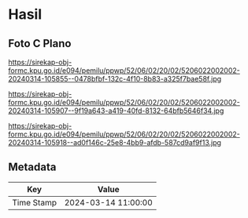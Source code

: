 # Hasil

## Foto C Plano

https://sirekap-obj-formc.kpu.go.id/e094/pemilu/ppwp/52/06/02/20/02/5206022002002-20240314-105855--0478bfbf-132c-4f10-8b83-a325f7bae58f.jpg

https://sirekap-obj-formc.kpu.go.id/e094/pemilu/ppwp/52/06/02/20/02/5206022002002-20240314-105907--9f19a643-a419-40fd-8132-64bfb5646f34.jpg

https://sirekap-obj-formc.kpu.go.id/e094/pemilu/ppwp/52/06/02/20/02/5206022002002-20240314-105918--ad0f146c-25e8-4bb9-afdb-587cd9af9f13.jpg


## Metadata

| Key        | Value               |
| ---------- | ------------------- |
| Time Stamp | 2024-03-14 11:00:00 |



